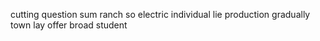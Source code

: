 cutting question sum ranch so electric individual lie production gradually town lay offer broad student